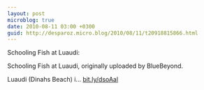 ```yaml
---
layout: post
microblog: true
date: 2010-08-11 03:00 +0300
guid: http://desparoz.micro.blog/2010/08/11/t20918815866.html
---
```

Schooling Fish at Luaudi: 

Schooling Fish at Luaudi, originally uploaded by BlueBeyond.

Luaudi (Dinahs Beach) i... [bit.ly/dsoAal](http://bit.ly/dsoAal)

